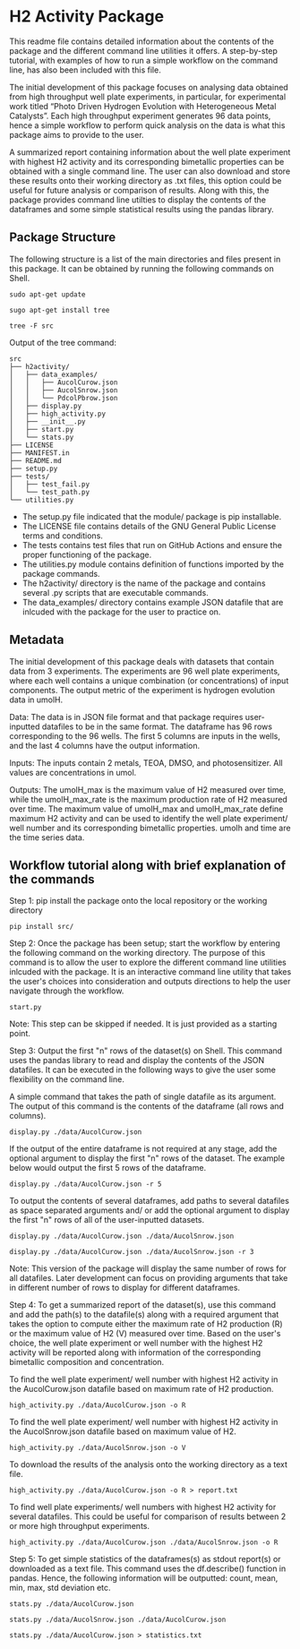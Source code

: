# H2 Activity Package 

This readme file contains detailed information about the contents of the package and the different command line utilities it offers. 
A step-by-step tutorial, with examples of how to run a simple workflow on the command line, has also been included with this file. 

The initial development of this package focuses on analysing data obtained from high throughput well plate experiments, in particular, for experimental work titled
“Photo Driven Hydrogen Evolution with Heterogeneous Metal Catalysts”. Each high throughput experiment generates 96 data points, hence a simple workflow to perform 
quick analysis on the data is what this package aims to provide to the user. 

A summarized report containing information about the well plate experiment with highest H2 activity and its corresponding bimetallic properties 
can be obtained with a single command line. The user can also download and store these results onto their working directory as .txt files, 
this option could be useful for future analysis or comparison of results. Along with this, the package provides command line utilties to display the contents of the dataframes 
and some simple statistical results using the pandas library.

## Package Structure

The following structure is a list of the main directories and files present in this package. 
It can be obtained by running the following commands on Shell. 

    sudo apt-get update

    sugo apt-get install tree
    
    tree -F src

Output of the tree command: 

    src
    ├── h2activity/
    │   ├── data_examples/
    │   │   ├── AucolCurow.json
    │   │   ├── AucolSnrow.json
    │   │   └── PdcolPbrow.json
    │   ├── display.py
    │   ├── high_activity.py
    │   ├── __init__.py
    │   ├── start.py
    │   └── stats.py
    ├── LICENSE
    ├── MANIFEST.in
    ├── README.md
    ├── setup.py
    ├── tests/
    │   ├── test_fail.py
    │   └── test_path.py
    └── utilities.py

- The setup.py file indicated that the module/ package is pip installable.
- The LICENSE file contains details of the GNU General Public License terms and conditions. 
- The tests contains test files that run on GitHub Actions and ensure the proper functioning of the package.
- The utilities.py module contains definition of functions imported by the package commands.
- The h2activity/ directory is the name of the package and contains several .py scripts that are executable commands.
- The data_examples/ directory contains example JSON datafile that are inlcuded with the package for the user to practice on.

## Metadata

The initial development of this package deals with datasets that contain data from 3 experiments. 
The experiments are 96 well plate experiments, where each well contains a unique combination (or concentrations) of input components. 
The output metric of the experiment is hydrogen evolution data in umolH. 

Data:
The data is in JSON file format and that package requires user-inputted datafiles to be in the same format. 
The dataframe has 96 rows corresponding to the 96 wells. The first 5 columns are inputs in the wells, and the last 4 columns have the output information. 

Inputs:
The inputs contain 2 metals, TEOA, DMSO, and photosensitizer. All values are concentrations in umol. 

Outputs:
The umolH_max is the maximum value of H2 measured over time, while the umolH_max_rate is the maximum production rate of H2 measured over time.
The maximum value of umolH_max and umolH_max_rate define maximum H2 activity and can be used to identify the well plate experiment/ well number and its
corresponding bimetallic properties.
umolh and time are the time series data.

## Workflow tutorial along with brief explanation of the commands
Step 1: pip install the package onto the local repository or the working directory

    pip install src/

Step 2: Once the package has been setup; start the workflow by entering the following command on the working directory. The purpose of this command is to allow the user to explore the different 
command line utilities inlcuded with the package. It is an interactive command line utility that takes the user's choices into consideration and outputs directions to help the user navigate 
through the workflow.

    start.py

Note: This step can be skipped if needed. It is just provided as a starting point.

Step 3: Output the first "n" rows of the dataset(s) on Shell. This command uses the pandas library to read and display the contents of the JSON datafiles.
It can be executed in the following ways to give the user some flexibility on the command line.

A simple command that takes the path of single datafile as its argument. The output of this command is the contents of the dataframe (all rows and columns). 

    display.py ./data/AucolCurow.json 

If the output of the entire dataframe is not required at any stage, add the optional argument to display the first "n" rows of the dataset. 
The example below would output the first 5 rows of the dataframe.

    display.py ./data/AucolCurow.json -r 5

To output the contents of several dataframes, add paths to several datafiles as space separated arguments and/ or add the optional argument to display the first "n" rows of 
all of the user-inputted datasets.

    display.py ./data/AucolCurow.json ./data/AucolSnrow.json 

    display.py ./data/AucolCurow.json ./data/AucolSnrow.json -r 3

Note: This version of the package will display the same number of rows for all datafiles. Later development can focus on providing arguments that take in different number of rows to display for
different dataframes.

Step 4: To get a summarized report of the dataset(s), use this command and add the path(s) to the datafile(s) along with a required argument that takes the option to compute either the 
maximum rate of H2 production (R) or the maximum value of H2 (V) measured over time. Based on the user's choice, the well plate experiment or well number with the highest H2 activity 
will be reported along with information of the corresponding bimetallic composition and concentration.

To find the well plate experiment/ well number with highest H2 activity in the AucolCurow.json datafile based on maximum rate of H2 production.

    high_activity.py ./data/AucolCurow.json -o R

To find the well plate experiment/ well number with highest H2 activity in the AucolSnrow.json datafile based on maximum value of H2.

    high_activity.py ./data/AucolSnrow.json -o V

To download the results of the analysis onto the working directory as a text file. 

    high_activity.py ./data/AucolCurow.json -o R > report.txt

To find well plate experiments/ well numbers with highest H2 activity for several datafiles. This could be useful for comparison of results between 2 or more high throughput experiments.

    high_activity.py ./data/AucolCurow.json ./data/AucolSnrow.json -o R 

Step 5: To get simple statistics of the dataframes(s) as stdout report(s) or downloaded as a text file. This command uses the df.describe() function in pandas. 
Hence, the following information will be outputted: count, mean, min, max, std deviation etc. 

    stats.py ./data/AucolCurow.json

    stats.py ./data/AucolSnrow.json ./data/AucolCurow.json

    stats.py ./data/AucolCurow.json > statistics.txt
